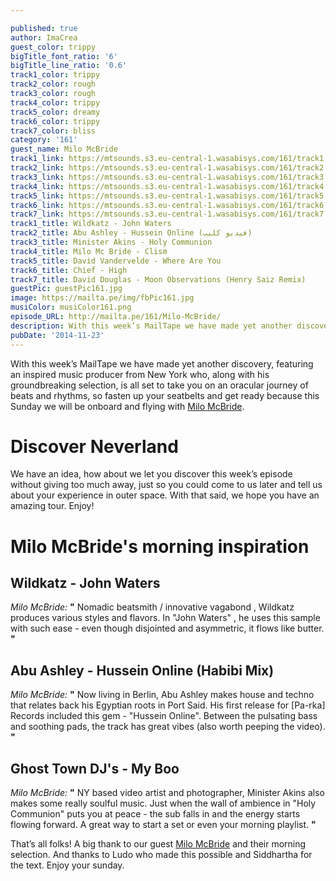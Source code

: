 ```yaml
---

published: true
author: ImaCrea
guest_color: trippy
bigTitle_font_ratio: '6'
bigTitle_line_ratio: '0.6'
track1_color: trippy
track2_color: rough
track3_color: rough
track4_color: trippy
track5_color: dreamy
track6_color: trippy
track7_color: bliss
category: '161'
guest_name: Milo McBride
track1_link: https://mtsounds.s3.eu-central-1.wasabisys.com/161/track1.mp3
track2_link: https://mtsounds.s3.eu-central-1.wasabisys.com/161/track2.mp3
track3_link: https://mtsounds.s3.eu-central-1.wasabisys.com/161/track3.mp3
track4_link: https://mtsounds.s3.eu-central-1.wasabisys.com/161/track4.mp3
track5_link: https://mtsounds.s3.eu-central-1.wasabisys.com/161/track5.mp3
track6_link: https://mtsounds.s3.eu-central-1.wasabisys.com/161/track6.mp3
track7_link: https://mtsounds.s3.eu-central-1.wasabisys.com/161/track7.mp3
track1_title: Wildkatz - John Waters
track2_title: Abu Ashley - Hussein Online (فيديو كليب)
track3_title: Minister Akins - Holy Communion
track4_title: Milo Mc Bride - Clism
track5_title: David Vandervelde - Where Are You
track6_title: Chief - High
track7_title: David Douglas - Moon Observations (Henry Saiz Remix)
guestPic: guestPic161.jpg
image: https://mailta.pe/img/fbPic161.jpg
musiColor: musiColor161.png
episode_URL: http://mailta.pe/161/Milo-McBride/
description: With this week’s MailTape we have made yet another discovery, featuring an inspired music producer from New York who, along with his groundbreaking selection, is all set to take you on an oracular journey of beats and rhythms, so fasten up your seatbelts and get ready because this Sunday we will be onboard and flying with Milo McBride.
pubDate: '2014-11-23'
---
```


With this week’s MailTape we have made yet another discovery, featuring an inspired music producer from New York who, along with his groundbreaking selection, is all set to take you on an oracular journey of beats and rhythms, so fasten up your seatbelts and get ready because this Sunday we will be onboard and flying with [Milo McBride](https://soundcloud.com/milomcbride "Milo's SoundCloud").   

# Discover Neverland

We have an idea, how about we let you discover this week’s episode without giving too much away, just so you could come to us later and tell us about your experience in outer space. With that said, we hope you have an amazing tour. Enjoy!

# Milo McBride's morning inspiration
 
## Wildkatz - John Waters 
_Milo McBride:_ **"** Nomadic beatsmith / innovative vagabond , Wildkatz produces various styles and flavors. In "John Waters" , he uses this sample with such ease - even though disjointed and asymmetric, it flows like butter.  **"** 
 
## Abu Ashley - Hussein Online (Habibi Mix)
_Milo McBride:_ **"** Now living in Berlin, Abu Ashley makes house and techno that relates back his Egyptian roots in Port Said. His first release for [Pa-rka] Records included this gem - "Hussein Online". Between the pulsating bass and soothing pads, the track has great vibes (also worth peeping the video). **"** 
 
## Ghost Town DJ's - My Boo
_Milo McBride:_ **"** NY based video artist and photographer, Minister Akins also makes some really soulful music. Just when the wall of ambience in "Holy Communion" puts you at peace - the sub falls in and the energy starts flowing forward. A great way to start a set or even your morning playlist. **"**  
 

That’s all folks! A big thank to our guest [Milo McBride](https://soundcloud.com/milomcbride "Milo's Soundcloud") and their morning selection. And thanks to Ludo who made this possible and Siddhartha for the text.
Enjoy your sunday.
